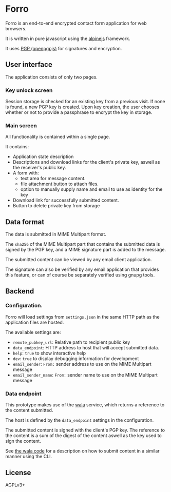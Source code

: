 # Forro

Forro is an end-to-end encrypted contact form application for web browsers.

It is written in pure javascript using the [alpinejs](https://alpinejs.dev/) framework.

It uses [PGP (openpgpjs)](https://openpgpjs.org/) for signatures and encryption.


## User interface

The application consists of only two pages.

### Key unlock screen

Session storage is checked for an existing key from a previous visit. If none is found, a new PGP key is created. Upon key creation, the user chooses whether or not to provide a passphrase to encrypt the key in storage. 

### Main screen

All functionality is contained within a single page.

It contains:

* Application state description
* Descriptions and download links for the client's private key, aswell as the receiver's public key.
* A form with:
	- text area for message content.
	- file attachment button to attach files.
	- option to manually supply name and email to use as identity for the key
* Download link for successfully submitted content.
* Button to delete private key from storage


## Data format

The data is submitted in MIME Multipart format.

The `sha256` of the MIME Multipart part that contains the submitted data is signed by the PGP key, and a MIME signature part is added to the message.

The submitted content can be viewed by any email client application.

The signature can also be verified by any email application that provides this feature, or can of course be separately verified using gnupg tools.


## Backend

### Configuration.

Forro will load settings from `settings.json` in the same HTTP path as the application files are hosted.

The available settings are:

* `remote_pubkey_url`: Relative path to recipient public key
* `data_endpoint`: HTTP address to host that will accept submitted data.
* `help`: `true` to show interactive help
* `dev`: `true` to display debugging information for development
* `email_sender`: `From:` sender address to use on the MIME Multipart message
* `email_sender_name`: `From:` sender name to use on the MIME Multipart message


### Data endpoint

This prototype makes use of the [wala](https://defalsify.org/git/wala-rust/) service, which returns a reference to the content submitted.

The host is defined by the `data_endpoint` settings in the configuration.

The submitted content is signed with the client's PGP key. The reference to the content is a sum of the digest of the content aswell as the key used to sign the content.

See [the wala code](https://defalsify.org/git/wala-rust/file/README.html) for a description on how to submit content in a similar manner using the CLI.


## License

AGPLv3+
